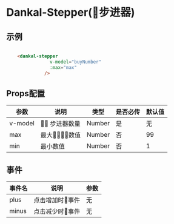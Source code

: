 # Dankal-Stepper(步进器)
## 示例

```html 

    <dankal-stepper
                v-model="buyNumber"
                :max="max"
              />

```
## Props配置

|  参数 |  说明 |  类型	 |  是否必传	 |  默认值 |
|---|---|---|---|---|
|  v-model |  步进器数量 |  Number |  是 |  无 |
| max | 最大数值 |Number |否 | 99 
| min | 最小数值| Number| 否| 1
## 事件

|事件名|说明|参数| 
|---|---|---|
| plus  |  点击增加时事件 | 无  | 
| minus  |  点击减少时事件 | 无  | 

